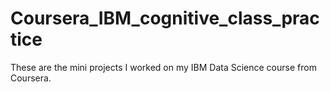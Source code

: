 # Coursera_IBM_cognitive_class_practice

These are the mini projects I worked on my IBM Data Science course from Coursera. 
